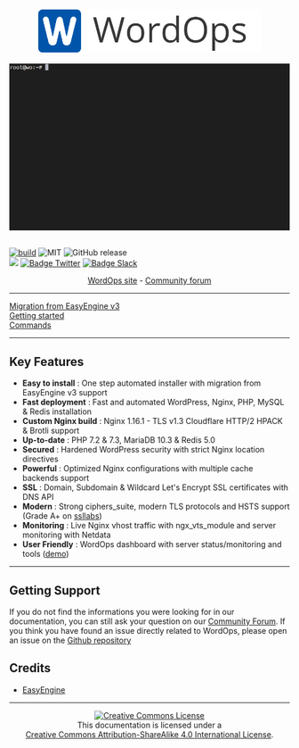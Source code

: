 <h1></h1>
<p align="center">
<img src="images/logo.png" width="400" alt="WordOps" /><br><br>

<img id="intro" align="center" src="/images/wordops-short-intro.gif">
<br><br>

<a href="https://travis-ci.org/WordOps/WordOps" target="_blank"><img src="https://travis-ci.org/WordOps/WordOps.svg?branch=master" alt="build"></a>
<img src="https://img.shields.io/github/license/wordops/wordops.svg" alt="MIT">
<img alt="GitHub release" src="https://img.shields.io/github/release-pre/WordOps/WordOps.svg">
<img src="https://netdata.wordops.eu/netdata/api/v1/badge.svg?chart=web_log_wops.cc.requests_per_url&options=unaligned&dimensions=download&group=sum&after=-86400&label=today&units=installations&precision=0" alt="">
<br><a href="https://www.codacy.com/app/VirtuBox/WordOps?utm_source=github.com&amp;utm_medium=referral&amp;utm_content=WordOps/WordOps&amp;utm_campaign=Badge_Grade"><img src="https://api.codacy.com/project/badge/Grade/fe9100fd2c634de7882ecec17f00a11a"/></a>
<a href="https://twitter.com/WordOps_" target="_blank"><img src="https://img.shields.io/badge/twitter-%40WordOps__-blue.svg?style=flat&logo=twitter" alt="Badge Twitter" /></a>
<a href="https://community.wordops.net/slack" target="_blank"><img src="https://img.shields.io/badge/slack-WordOps-4A154B.svg?style=flat&logo=slack" alt="Badge Slack" /></a>
</p>

<p align="center">
<a href="https://wordops.net" target="_blank" rel="noopener"> WordOps site</a> -
<a href="https://community.wordops.net" target="_blank" rel="noopener">Community forum</a>
</p>

---

<div class="homepage-nav">

  <div class="nav-install">
    <a class="button nav-button" href="/guides/migration-from-easyengine/">Migration from EasyEngine v3</a>
  </div>
  <div class="nav-getting-started">
    <a class="button nav-button" href="/getting-started/prerequesites/">Getting started</a>

  </div>
  <div class="nav-configuration">
    <a class="button nav-button" href="/commands/">Commands</a>

  </div>
</div>

---

## Key Features

- **Easy to install** : One step automated installer with migration from EasyEngine v3 support
- **Fast deployment** : Fast and automated WordPress, Nginx, PHP, MySQL & Redis installation
- **Custom Nginx build** : Nginx 1.16.1 - TLS v1.3 Cloudflare HTTP/2 HPACK & Brotli support
- **Up-to-date** : PHP 7.2 & 7.3, MariaDB 10.3 & Redis 5.0
- **Secured** : Hardened WordPress security with strict Nginx location directives
- **Powerful** : Optimized Nginx configurations with multiple cache backends support
- **SSL** : Domain, Subdomain & Wildcard Let's Encrypt SSL certificates with DNS API
- **Modern** : Strong ciphers_suite, modern TLS protocols and HSTS support (Grade A+ on [ssllabs](https://www.ssllabs.com/ssltest/analyze.html?d=demo.wordops.eu&latest))
- **Monitoring** : Live Nginx vhost traffic with ngx_vts_module and server monitoring with Netdata
- **User Friendly** : WordOps dashboard with server status/monitoring and tools ([demo](https://demo.wordops.eu))

---

## Getting Support

If you do not find the informations you were looking for in our documentation, you can still ask your question on our [Community Forum](https://community.wordops.net).
If you think you have found an issue directly related to WordOps, please open an issue on the [Github repository](https://github.com/WordOps/WordOps/issues)

## Credits

- [EasyEngine](https://easyengine.io)

---

<p align="center">
<a rel="license" href="http://creativecommons.org/licenses/by-sa/4.0/"><img alt="Creative Commons License" style="border-width:0" src="https://docs.wordops.net/images/88x31.png" /></a><br>This documentation is licensed under a <br><a rel="license" href="http://creativecommons.org/licenses/by-sa/4.0/">Creative Commons Attribution-ShareAlike 4.0 International License</a>.</p>